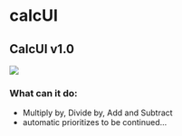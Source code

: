 # calcUI
## CalcUI v1.0
![](https://i.ibb.co/LSP8Y6P/calc-UI-v1-0.png)
### What can it do:
* Multiply by, Divide by, Add and Subtract
* automatic prioritizes
to be continued...